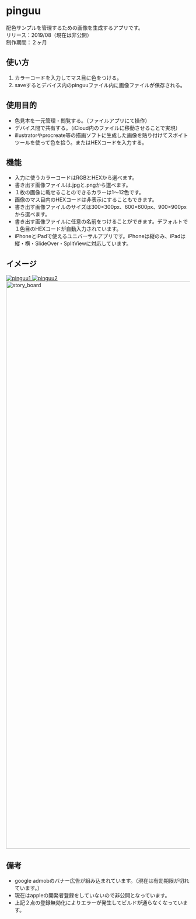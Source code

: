 # pinguu
配色サンプルを管理するための画像を生成するアプリです。  
リリース：2019/08（現在は非公開）  
制作期間：２ヶ月  

## 使い方
1. カラーコードを入力してマス目に色をつける。  
2. saveするとデバイス内のpinguuファイル内に画像ファイルが保存される。

## 使用目的
+ 色見本を一元管理・閲覧する。（ファイルアプリにて操作）
+ デバイス間で共有する。（iCloud内のファイルに移動させることで実現）　　
+ illustratorやprocreate等の描画ソフトに生成した画像を貼り付けてスポイトツールを使って色を拾う。またはHEXコードを入力する。

## 機能
+ 入力に使うカラーコードはRGBとHEXから選べます。
+ 書き出す画像ファイルは.jpgと.pngから選べます。
+ １枚の画像に載せることのできるカラーは1〜12色です。
+ 画像のマス目内のHEXコードは非表示にすることもできます。
+ 書き出す画像ファイルのサイズは300×300px、600×600px、900×900pxから選べます。
+ 書き出す画像ファイルに任意の名前をつけることができます。デフォルトで１色目のHEXコードが自動入力されています。
+ iPhoneとiPadで使えるユニバーサルアプリです。iPhoneは縦のみ、iPadは縦・横・SlideOver・SplitViewに対応しています。

## イメージ
[![pinguu1](https://github.com/gomapon44/pinguu/assets/146205559/7920c64a-2b77-405e-84cd-cd5061658e1b)
![pinguu2](https://github.com/gomapon44/pinguu/assets/146205559/b6876c86-5a87-4654-8547-6fb6b7c11a7e)
<img width="1552" alt="story_board" src="https://github.com/gomapon44/pinguu/assets/146205559/53575235-58c7-4b32-b447-37b6430576b6">](https://github.com/gomapon44/pinguu/issues/1#issue-1917322704)

## 備考
+ google admobのバナー広告が組み込まれています。（現在は有効期限が切れています。）
+ 現在はappleの開発者登録をしていないので非公開となっています。
+ 上記２点の登録無効化によりエラーが発生してビルドが通らなくなっています。
